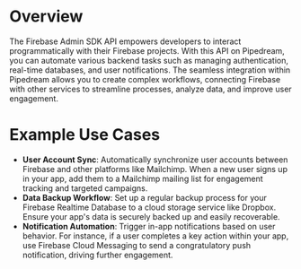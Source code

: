 # Overview

The Firebase Admin SDK API empowers developers to interact programmatically with their Firebase projects. With this API on Pipedream, you can automate various backend tasks such as managing authentication, real-time databases, and user notifications. The seamless integration within Pipedream allows you to create complex workflows, connecting Firebase with other services to streamline processes, analyze data, and improve user engagement.

# Example Use Cases

- **User Account Sync**: Automatically synchronize user accounts between Firebase and other platforms like Mailchimp. When a new user signs up in your app, add them to a Mailchimp mailing list for engagement tracking and targeted campaigns.
- **Data Backup Workflow**: Set up a regular backup process for your Firebase Realtime Database to a cloud storage service like Dropbox. Ensure your app's data is securely backed up and easily recoverable.
- **Notification Automation**: Trigger in-app notifications based on user behavior. For instance, if a user completes a key action within your app, use Firebase Cloud Messaging to send a congratulatory push notification, driving further engagement.
